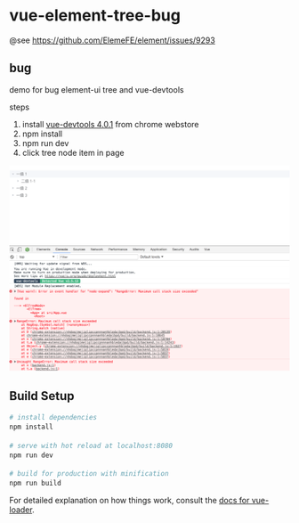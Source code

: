 # vue-element-tree-bug

@see https://github.com/ElemeFE/element/issues/9293

## bug

demo for bug element-ui tree and vue-devtools

steps

1. install [vue-devtools 4.0.1](https://chrome.google.com/webstore/detail/vuejs-devtools/nhdogjmejiglipccpnnnanhbledajbpd) from chrome webstore
1. npm install
1. npm run dev
1. click tree node item in page

![error](./error.png)

## Build Setup

```bash
# install dependencies
npm install

# serve with hot reload at localhost:8080
npm run dev

# build for production with minification
npm run build
```

For detailed explanation on how things work, consult the [docs for vue-loader](http://vuejs.github.io/vue-loader).
